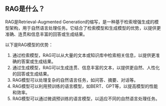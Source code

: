 ## RAG是什么？
 RAG是Retrieval-Augmented Generation的缩写，是一种基于检索增强生成的模型架构，用于自然语言处理任务。它结合了检索模型和生成模型的优势，以提供更准确、连贯和信息丰富的回答或生成结果。

以下是RAG模型的优势：

1. 通过检索模型，RAG可以从大量的文本或知识库中检索相关信息，以提供更准确的答案或生成结果。
2. 通过生成模型，RAG可以生成连贯、信息丰富的文本，以提供更自然、人性化的回答或生成结果。
3. RAG模型可以处理复杂的自然语言任务，如问答、摘要、对话等。
4. RAG模型可以利用预训练的语言模型，如BERT、GPT等，以提高模型的性能和效率。
5. RAG模型可以通过微调预训练的语言模型，以适应不同的自然语言处理任务。

